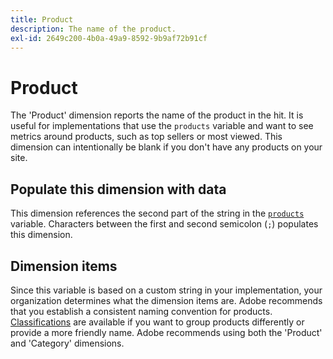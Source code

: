 ```yaml
---
title: Product
description: The name of the product.
exl-id: 2649c200-4b0a-49a9-8592-9b9af72b91cf
---
```

# Product

The 'Product' dimension reports the name of the product in the hit. It is useful for implementations that use the `products` variable and want to see metrics around products, such as top sellers or most viewed. This dimension can intentionally be blank if you don't have any products on your site.

## Populate this dimension with data

This dimension references the second part of the string in the [`products`](/help/implement/vars/page-vars/products.md) variable. Characters between the first and second semicolon (`;`) populates this dimension.

## Dimension items

Since this variable is based on a custom string in your implementation, your organization determines what the dimension items are. Adobe recommends that you establish a consistent naming convention for products. [Classifications](../classifications/c-classifications.md) are available if you want to group products differently or provide a more friendly name. Adobe recommends using both the 'Product' and 'Category' dimensions.

